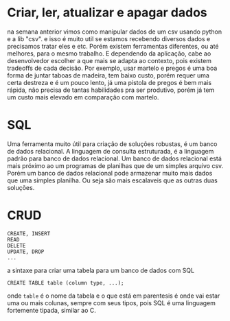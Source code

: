 # Criar, ler, atualizar e apagar dados
na semana anterior vimos como manipular dados de um csv usando python e a lib "csv".
e isso é muito util se estamos recebendo diversos dados e precisamos tratar eles e etc. 
Porém existem ferramentas diferentes, ou até melhores, para o mesmo trabalho. 
E dependendo da aplicação, cabe ao desenvolvedor escolher a que mais se adapta ao contexto, pois existem tradeoffs de cada decisão.
Por exemplo, usar martelo e pregos é uma boa forma de juntar taboas de madeira, tem baixo custo, porém requer uma certa destreza e é um pouco lento, já uma pistola de pregos é bem mais rápida, não precisa de tantas habilidades pra ser produtivo, porém já tem um custo mais elevado em comparação com martelo. 

# SQL 
Uma ferramenta muito útil para criação de soluções robustas, é um banco de dados relacional.
A linguagem de consulta estruturada, é a linguagem padrão para banco de dados relacional.
Um banco de dados relacional está mais próximo ao um programas de planilhas que de um simples arquivo csv.
Porém um banco de dados relacional pode armazenar muito mais dados que uma simples planilha.
Ou seja são mais escalaveis que as outras duas soluções.

# CRUD

```
CREATE, INSERT
READ 
DELETE
UPDATE, DROP
...
```

a sintaxe para criar uma tabela para um banco de dados com SQL
```
CREATE TABLE table (column type, ...);
```
onde `table` é o nome da tabela e o que está em parentesis é onde vai estar uma ou mais colunas, sempre com seus tipos, pois SQL é uma linguagem fortemente tipada, similar ao C.

